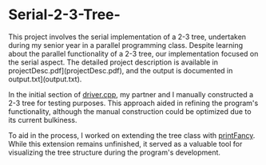 # Serial-2-3-Tree-

This project involves the serial implementation of a 2-3 tree, undertaken during my senior year in a parallel programming class. Despite learning about the parallel functionality of a 2-3 tree, our implementation focused on the serial aspect. The detailed project description is available in projectDesc.pdf](projectDesc.pdf), and the output is documented in output.txt](output.txt).

In the initial section of [driver.cpp](driver.cpp), my partner and I manually constructed a 2-3 tree for testing purposes. This approach aided in refining the program's functionality, although the manual construction could be optimized due to its current bulkiness.

To aid in the process, I worked on extending the tree class with [printFancy](printFancy.h). While this extension remains unfinished, it served as a valuable tool for visualizing the tree structure during the program's development.


